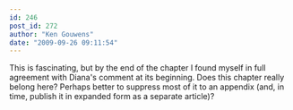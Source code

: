 ```yaml
---
id: 246
post_id: 272
author: "Ken Gouwens"
date: "2009-09-26 09:11:54"
---
```

This is fascinating, but by the end of the chapter I found myself in full agreement with Diana's comment at its beginning. Does this chapter really belong here? Perhaps better to suppress most of it to an appendix (and, in time, publish it in expanded form as a separate article)?
